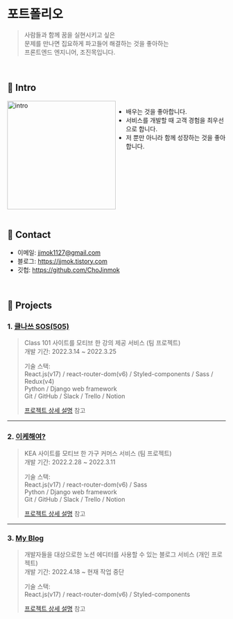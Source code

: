 # 포트폴리오
>사람들과 함께 꿈을 실현시키고 싶은   
>문제를 만나면 집요하게 파고들어 해결하는 것을 좋아하는  
>프론트엔드 엔지니어, 조진목입니다.

</br>

## :pushpin: Intro
<div style="display:flex; align-item:center;">
<img alt="intro" src="image/intro.png" style="width:250px; object-fit:contain;" />

- 배우는 것을 좋아합니다.
- 서비스를 개발할 때 고객 경험을 최우선으로 합니다.
- 저 뿐만 아니라 함께 성장하는 것을 좋아합니다.  
</div>

</br>

## :pushpin: Contact
- 이메일: jjmok1127@gmail.com
- 블로그: https://jjmok.tistory.com
- 깃헙: https://github.com/ChoJinmok

</br>

## :pushpin: Projects
### 1. [클나쓰 SOS(505)](https://www.youtube.com/watch?v=VYkbAKeaEy4&feature=youtu.be)
>Class 101 사이트를 모티브 한 강의 제공 서비스 (팀 프로젝트)  
>개발 기간: 2022.3.14 ~ 2022.3.25  
>  
>기술 스택:  
>React.js(v17) / react-router-dom(v6) / Styled-components / Sass / Redux(v4)  
>Python / Django web framework  
>Git / GitHub / Slack / Trello / Notion  
>  
>[프로젝트 상세 설명](https://github.com/ChoJinmok/30-2nd-clnass505-frontend) 참고

---

### 2. [이케해여?](https://github.com/ChoJinmok/30-1st-WEKEA-frontend)
>KEA 사이트를 모티브 한 가구 커머스 서비스  (팀 프로젝트)  
>개발 기간: 2022.2.28 ~ 2022.3.11  
>  
>기술 스택:  
>React.js(v17) / react-router-dom(v6) / Sass  
>Python / Django web framework  
>Git / GitHub / Slack / Trello / Notion  
>  
>[프로젝트 상세 설명](https://github.com/ChoJinmok/30-1st-WEKEA-frontend) 참고

---

### 3. [My Blog](https://chojinmok.github.io/blog-project-v0.0/)
>개발자들을 대상으로한 노션 에디터를 사용할 수 있는 블로그 서비스  (개인 프로젝트)  
>개발 기간: 2022.4.18 ~ 현재 작업 중단  
>  
>기술 스택:  
>React.js(v17) / react-router-dom(v6) / Styled-components  
>  
>[프로젝트 상세 설명](https://github.com/ChoJinmok/blog-project-v0.0) 참고
